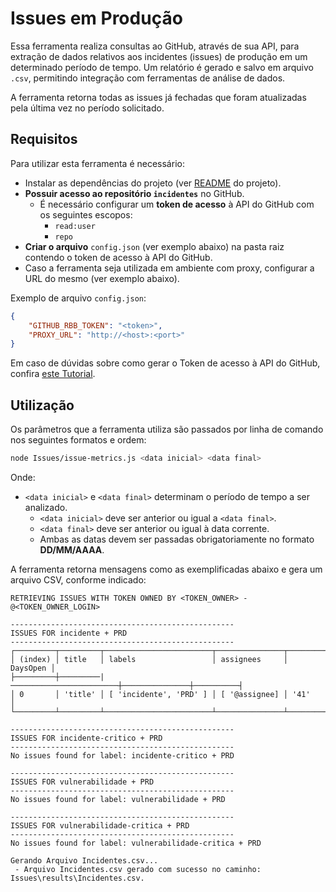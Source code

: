# Issues em Produção
Essa ferramenta realiza consultas ao GitHub, através de sua API, para extração de dados relativos aos incidentes (issues) de produção em um determinado período de tempo. Um relatório é gerado e salvo em arquivo `.csv`, permitindo integração com ferramentas de análise de dados.

A ferramenta retorna todas as issues já fechadas que foram atualizadas pela última vez no período solicitado.

## Requisitos
Para utilizar esta ferramenta é necessário:
- Instalar as dependências do projeto (ver [README](../README.md) do projeto).
- **Possuir acesso ao repositório `incidentes`** no GitHub.
  - É necessário configurar um **token de acesso** à API do GitHub com os seguintes escopos:
    - `read:user`
    - `repo`
- **Criar o arquivo** `config.json` (ver exemplo abaixo) na pasta raiz contendo o token de acesso à API do GitHub.
- Caso a ferramenta seja utilizada em ambiente com proxy, configurar a URL do mesmo (ver exemplo abaixo).

Exemplo de arquivo `config.json`:
```json
{
    "GITHUB_RBB_TOKEN": "<token>",
    "PROXY_URL": "http://<host>:<port>"
}
```

Em caso de dúvidas sobre como gerar o Token de acesso à API do GitHub, confira [este Tutorial](https://docs.github.com/en/authentication/keeping-your-account-and-data-secure/managing-your-personal-access-tokens#creating-a-personal-access-token-classic).

## Utilização
Os parâmetros que a ferramenta utiliza são passados por linha de comando nos seguintes formatos e ordem:
```bash
node Issues/issue-metrics.js <data inicial> <data final>
```
Onde:
- `<data inicial>` e `<data final>` determinam o período de tempo a ser analizado.
    - `<data inicial>` deve ser anterior ou igual a `<data final>`.
    - `<data final>` deve ser anterior ou igual à data corrente.
    - Ambas as datas devem ser passadas obrigatoriamente no formato **DD/MM/AAAA**.

A ferramenta retorna mensagens como as exemplificadas abaixo e gera um arquivo CSV, conforme indicado:

```text
RETRIEVING ISSUES WITH TOKEN OWNED BY <TOKEN_OWNER> - @<TOKEN_OWNER_LOGIN>

--------------------------------------------------
ISSUES FOR incidente + PRD
--------------------------------------------------
┌─────────┬─────────┬────────────────────────┬───────────────┬──────────┐
│ (index) │ title   │ labels                 │ assignees     │ DaysOpen │
├─────────┼─────────|────────────────────────┼───────────────┼──────────┤
│ 0       │ 'title' │ [ 'incidente', 'PRD' ] │ [ '@assignee] │ '41'     │
└─────────┴─────────┴────────────────────────┴───────────────┴──────────┘

--------------------------------------------------
ISSUES FOR incidente-critico + PRD
--------------------------------------------------
No issues found for label: incidente-critico + PRD

--------------------------------------------------
ISSUES FOR vulnerabilidade + PRD
--------------------------------------------------
No issues found for label: vulnerabilidade + PRD

--------------------------------------------------
ISSUES FOR vulnerabilidade-critica + PRD
--------------------------------------------------
No issues found for label: vulnerabilidade-critica + PRD

Gerando Arquivo Incidentes.csv...
 - Arquivo Incidentes.csv gerado com sucesso no caminho: Issues\results\Incidentes.csv.
```
